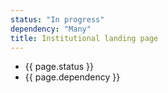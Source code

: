 ```yaml
---
status: "In progress"
dependency: "Many"
title: Institutional landing page
---
```


- {{ page.status }}
- {{ page.dependency }}